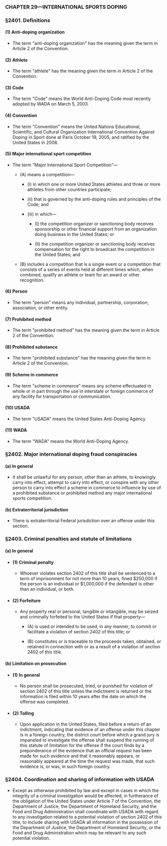 ### **CHAPTER 29—INTERNATIONAL SPORTS DOPING**

### §2401. Definitions
#### (1) Anti-doping organization
* The term "anti-doping organization" has the meaning given the term in Article 2 of the Convention.

#### (2) Athlete
* The term "athlete" has the meaning given the term in Article 2 of the Convention.

#### (3) Code
* The term "Code" means the World Anti-Doping Code most recently adopted by WADA on March 5, 2003.

#### (4) Convention
* The term "Convention" means the United Nations Educational, Scientific, and Cultural Organization International Convention Against Doping in Sport done at Paris October 19, 2005, and ratified by the United States in 2008.

#### (5) Major international sport competition
* The term "Major International Sport Competition"—

  * (A) means a competition—

    * (i) in which one or more United States athletes and three or more athletes from other countries participate;

    * (ii) that is governed by the anti-doping rules and principles of the Code; and

    * (iii) in which—

      * (I) the competition organizer or sanctioning body receives sponsorship or other financial support from an organization doing business in the United States; or

      * (II) the competition organizer or sanctioning body receives compensation for the right to broadcast the competition in the United States; and


  * (B) includes a competition that is a single event or a competition that consists of a series of events held at different times which, when combined, qualify an athlete or team for an award or other recognition.

#### (6) Person
* The term "person" means any individual, partnership, corporation, association, or other entity.

#### (7) Prohibited method
* The term "prohibited method" has the meaning given the term in Article 2 of the Convention.

#### (8) Prohibited substance
* The term "prohibited substance" has the meaning given the term in Article 2 of the Convention.

#### (9) Scheme in commerce
* The term "scheme in commerce" means any scheme effectuated in whole or in part through the use in interstate or foreign commerce of any facility for transportation or communication.

#### (10) USADA
* The term "USADA" means the United States Anti-Doping Agency.

#### (11) WADA
* The term "WADA" means the World Anti-Doping Agency.

### §2402. Major international doping fraud conspiracies
#### (a) In general
* It shall be unlawful for any person, other than an athlete, to knowingly carry into effect, attempt to carry into effect, or conspire with any other person to carry into effect a scheme in commerce to influence by use of a prohibited substance or prohibited method any major international sports competition.

#### (b) Extraterritorial jurisdiction
* There is extraterritorial Federal jurisdiction over an offense under this section.

### §2403. Criminal penalties and statute of limitations
#### (a) In general
* #### (1) Criminal penalty
  * Whoever violates section 2402 of this title shall be sentenced to a term of imprisonment for not more than 10 years, fined $250,000 if the person is an individual or $1,000,000 if the defendant is other than an individual, or both.

* #### (2) Forfeiture
  * Any property real or personal, tangible or intangible, may be seized and criminally forfeited to the United States if that property—

    * (A) is used or intended to be used, in any manner, to commit or facilitate a violation of section 2402 of this title; or

    * (B) constitutes or is traceable to the proceeds taken, obtained, or retained in connection with or as a result of a violation of section 2402 of this title.

#### (b) Limitation on prosecution
* #### (1) In general
  * No person shall be prosecuted, tried, or punished for violation of section 2402 of this title unless the indictment is returned or the information is filed within 10 years after the date on which the offense was completed.

* #### (2) Tolling
  * Upon application in the United States, filed before a return of an indictment, indicating that evidence of an offense under this chapter is in a foreign country, the district court before which a grand jury is impaneled to investigate the offense shall suspend the running of this statute of limitation for the offense if the court finds by a preponderance of the evidence that an official request has been made for such evidence and that it reasonably appears, or reasonably appeared at the time the request was made, that such evidence is, or was, in such foreign country.

### §2404. Coordination and sharing of information with USADA
* Except as otherwise prohibited by law and except in cases in which the integrity of a criminal investigation would be affected, in furtherance of the obligation of the United States under Article 7 of the Convention, the Department of Justice, the Department of Homeland Security, and the Food and Drug Administration shall coordinate with USADA with regard to any investigation related to a potential violation of section 2402 of this title, to include sharing with USADA all information in the possession of the Department of Justice, the Department of Homeland Security, or the Food and Drug Administration which may be relevant to any such potential violation.